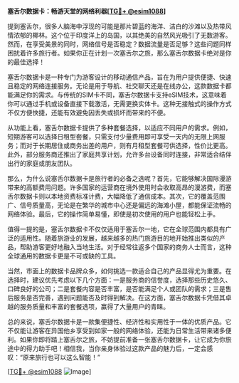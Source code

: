 **塞舌尔数据卡：畅游天堂的网络利器[[TG💪+ @esim1088](https://t.me/s/esim1088)]**

提到塞舌尔，很多人脑海中浮现的可能是那片碧蓝的海洋、洁白的沙滩以及热带风情浓郁的椰林。这个位于印度洋上的岛国，以其绝美的自然风光吸引了无数游客。然而，在享受美景的同时，网络信号是否稳定？数据流量是否足够？这些问题同样困扰着许多旅行者。如果你正在计划一次塞舌尔之旅，那么塞舌尔数据卡绝对是你的最佳选择！

塞舌尔数据卡是一种专门为游客设计的移动通信产品，旨在为用户提供便捷、快速且稳定的网络连接服务。无论是用于导航、社交聊天还是在线办公，这款数据卡都能满足你的需求。与传统的SIM卡不同，塞舌尔数据卡支持eSIM技术，这意味着你可以通过手机或设备直接下载激活，无需更换实体卡。这种无接触式的操作方式不仅方便快捷，还能有效避免因丢失或损坏而带来的不便。

从功能上看，塞舌尔数据卡提供了多种套餐选择，以适应不同用户的需求。例如，短期游客可以选择日租型套餐，只需支付少量费用即可享受一天内的无限上网服务；而对于长期居住或商务出差的用户，则有月租型套餐可供选择，性价比更高。此外，部分服务商还推出了家庭共享计划，允许多台设备同时连接，非常适合结伴出行的家庭或朋友团队。

那么，为什么说塞舌尔数据卡是旅行者的必备之选呢？首先，它能够解决国际漫游带来的高额费用问题。许多国家的运营商在境外使用时会收取高昂的漫游费，而塞舌尔数据卡则以本地资费标准计费，大幅降低了通信成本。其次，它的覆盖范围广、信号质量高，无论是在繁华的城市中心还是偏远的海滩小屋，都能保证流畅的网络体验。最后，它的操作简单易懂，即使是初次使用的用户也能轻松上手。

值得一提的是，塞舌尔数据卡不仅仅适用于塞舌尔一地，它在全球范围内都具有广泛的适用性。随着旅游业的发展，越来越多的热门旅游目的地开始推出类似的产品，帮助游客更好地融入当地生活。对于经常往返多个国家的商务人士而言，这种全球通用的数据卡更是不可或缺的工具。

当然，市面上的数据卡品牌众多，如何挑选一款适合自己的产品显得尤为重要。在选择时，建议优先考虑以下几个方面：一是服务商的信誉度，选择那些历史悠久、口碑良好的公司；二是套餐内容是否丰富，是否能满足个人或团队的需求；三是售后服务是否完善，遇到问题能否及时得到解决。在这方面，塞舌尔数据卡凭借其卓越的服务质量和丰富的套餐选项，赢得了大量用户的青睐。

总的来说，塞舌尔数据卡是一款集便捷性、经济性和实用性于一体的优质产品。它不仅能让游客在异国他乡享受到如家一般的网络体验，还能为日常生活带来诸多便利。如果你即将踏上塞舌尔之旅，不妨提前准备一张塞舌尔数据卡，让它成为你旅途中的得力助手吧！相信我，当你亲身体验过这款产品的魅力后，一定会感叹：“原来旅行也可以这么智能！”

[[TG💪+ @esim1088](https://t.me/s/esim1088) ![Image](https://i.postimg.cc/4NQfJmqS/Snipaste-2025-05-13-00-14-12.png)]